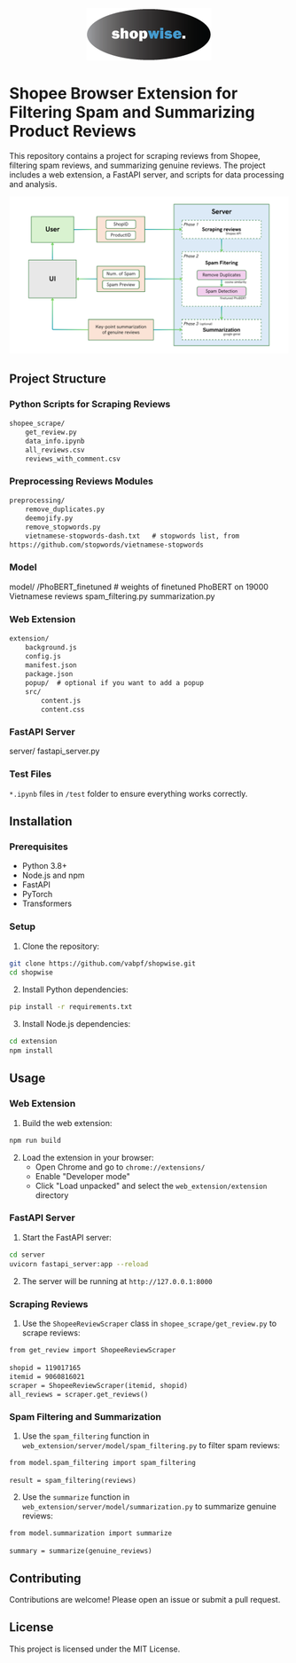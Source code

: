 <p align="center">
    <img src="media/logo.png" alt="Logo">
</p>

# Shopee Browser Extension for Filtering Spam and Summarizing Product Reviews

This repository contains a project for scraping reviews from Shopee, filtering spam reviews, and summarizing genuine reviews. The project includes a web extension, a FastAPI server, and scripts for data processing and analysis.

<p align="center">
    <img src="media/pipeline.png" alt="Pipeline">
</p>

## Project Structure


### Python Scripts for Scraping Reviews
```
shopee_scrape/
    get_review.py
    data_info.ipynb
    all_reviews.csv
    reviews_with_comment.csv
```
### Preprocessing Reviews Modules
```
preprocessing/
    remove_duplicates.py
    deemojify.py
    remove_stopwords.py
    vietnamese-stopwords-dash.txt   # stopwords list, from https://github.com/stopwords/vietnamese-stopwords
```

### Model

model/
    /PhoBERT_finetuned  # weights of finetuned PhoBERT on 19000 Vietnamese reviews
    spam_filtering.py
    summarization.py

### Web Extension

```
extension/
    background.js
    config.js
    manifest.json
    package.json
    popup/  # optional if you want to add a popup
    src/
        content.js
        content.css
```

### FastAPI Server

server/
    fastapi_server.py

### Test Files
`*.ipynb` files in `/test` folder to ensure everything works correctly.

## Installation

### Prerequisites

- Python 3.8+
- Node.js and npm
- FastAPI
- PyTorch
- Transformers

### Setup

1. Clone the repository:

```sh
git clone https://github.com/vabpf/shopwise.git
cd shopwise
```



2. Install Python dependencies:



```sh
pip install -r requirements.txt
```



3. Install Node.js dependencies:



```sh
cd extension
npm install
```



## Usage

### Web Extension

1. Build the web extension:



```sh
npm run build
```



2. Load the extension in your browser:
   - Open Chrome and go to `chrome://extensions/`
   - Enable "Developer mode"
   - Click "Load unpacked" and select the `web_extension/extension` directory

### FastAPI Server

1. Start the FastAPI server:



```sh
cd server
uvicorn fastapi_server:app --reload
```



2. The server will be running at `http://127.0.0.1:8000`

### Scraping Reviews

1. Use the `ShopeeReviewScraper` class in `shopee_scrape/get_review.py` to scrape reviews:



```py3
from get_review import ShopeeReviewScraper

shopid = 119017165
itemid = 9060816021
scraper = ShopeeReviewScraper(itemid, shopid)
all_reviews = scraper.get_reviews()
```



### Spam Filtering and Summarization

1. Use the `spam_filtering` function in `web_extension/server/model/spam_filtering.py` to filter spam reviews:



```py3
from model.spam_filtering import spam_filtering

result = spam_filtering(reviews)
```



2. Use the `summarize` function in `web_extension/server/model/summarization.py` to summarize genuine reviews:



```py3
from model.summarization import summarize

summary = summarize(genuine_reviews)
```



## Contributing

Contributions are welcome! Please open an issue or submit a pull request.

## License

This project is licensed under the MIT License.


